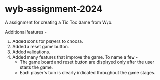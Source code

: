 # wyb-assignment-2024

A assignment for creating a Tic Toc Game from Wyb.

Additional features -

1. Added icons for players to choose.
2. Added a reset game button.
3. Added validations.
4. Added many features that improve the game. To name a few -
   - The game board and reset button are displayed only after the user starts the game.
   - Each player's turn is clearly indicated throughout the game stages.
